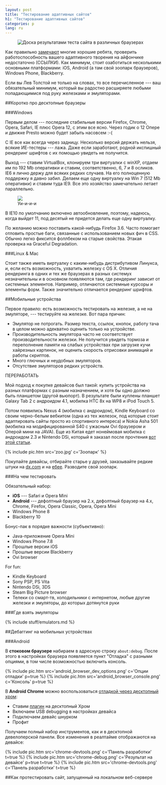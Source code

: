 ```yaml
---
layout: post
title: "Тестирование адаптивных сайтов"
h1: "Тестирование адаптивных сайтов"
categories: p
lang: ru
---
```


<figure>
	<img src="i/whiteboard.jpg" alt="Доска результатами теста сайта в различных браузерах">
</figure>

Как правильно [замечают](http://www.quirksmode.org/blog/archives/2010/02/the_iphone_obse.html) многие хорошие ребята, проверить работоспособность вашего адаптивного творения на айфончике недостаточно (ССЫЛКИ).
Как минимум, стоит озаботиться несколькими основными платформами: iOS, Android (а там свой зоопарк браузеров), Windows Phone,
Blackberry.

Если вы Лев Толстой не только на словах, то все перечисленное --- ваш обязательный
минимум, который вы радостно расширяете любыми попадающимися под руку железками и эмуляторами.

##Коротко про десктопные браузеры

###Windows

Первым делом --- последние стабильные версии Firefox, Chrome, Opera, Safari, IE плюс Opera 12, с этим все ясно. Через годик о 12 Опере и движке Presto можно будет забыть насовсем :-(

С IE все как всегда через задницу. Несколько версий держать нельзя, всякие ИЕ-тестеры --- лажа. Даже если заработают, родной икспишный рендеринг шрифтов с их помощью увидеть не получится.

Выход --- ставим VirtualBox, клонируем три виртуалки с winXP, отдаем
им по 192 Mb оперативки и ставим,
соответственно, 6, 7 и 8 осликов. IE6 я лично держу для всяких редких случаев. На его полноценную поддержку я давно забил. Делаем еще одну виртуалку на Win 7 (512 Mb оперативки) и ставим туда IE9. Все это хозяйство замечательно летает
параллельно.

<figure>
	<img src="i/virtual_machines.jpg">
	<figcaption>Уи-и-и-и</figcaption>
</figure>

В IE10 по умолчанию включено автообновление, поэтому, надеюсь, когда выйдет 11, под десятый не придется делать еще одну виртуалку.

По желанию можно поставить какой-нибудь Firefox 3.6. Часто помогает отловить простые баги, связанные с использованием новых фич в CSS. Обычно легко фиксится фоллбеком на старые свойства. Этакая проверка на Graceful Degradation.

###Linux & Mac

Стоит также иметь виртуалку с каким-нибудь дистрибутивом Линукса, и, если есть возможность, ухватить железку с OS X. Отличия рендеринга в одних и тех же браузерах в разных системух незначительны и в основном появляются там, где рендеринг зависит от системных элементов. Например, отличаются системные курсоры и элементы форм. Также значительно отличается рендеринг шрифтов.

##Мобильные устройства

Первое правило: есть возможность тестировать на железке, а не на эмуляторе, --- тестируйте на железке. Вот пара причин:

- Эмулятор не потрогать. Размер текста, ссылок, кнопок, работу тача в целом можно адекватно оценить только на устройстве.
- Производительность эмулятора часто не соответствует производительности железки. Не получится увидеть тормоза и переполнение памяти на слабых устройствах при загрузке кучи хайрезных картинок, не оценить скорость отрисовки анимаций и работы скриптов.
- Много глючных и неудобных эмуляторов.
- Отсутствие эмуляторов редких устройств.

ПЕРЕРАБОТАТЬ

Мой подход к покупке девайсов был такой: купить устройства на разных платформах с разным назначением, и хотя бы одно должно быть планшетом (другой вьюпорт). В результате были куплены планшет Galaxy Tab 2 с андроидом 4.1, мобилка HTC 8x на WP8 и iPod Touch 5.

Потом появились Nexus 4 (мобилка с андроидом), Kindle Keyboard со своим черно-белым вебкитом (одна из тех железок, под которые стоит адаптировать сайты просто из спортивного интереса) и Nokia Asha 501 (мобилка на модифицированной S40 с ужасным Ovi браузером и Оперой мини на JAVA). Еще из Китая едет нонеймовая мобилка с андроидом 2.3 и Nintendo DSi, который я заказал после прочтения [вот этой статьи](http://maban.co.uk/73).

{% include pic.htm src='zoo.jpg' c='Зоопарк' %}

Покупайте девайсы, отбирайте старье у друзей, заказывайте редкие штуки на [dx.com](//dx.com) и на [ебее](//ebay.com). Разводите свой зоопарк.

###На чем тестировать

Обязательный набор:

- **iOS** --- Safari и Opera Mini
- **Android** --- дефолтный браузер на 2.x, дефолтный браузер на 4.x, Chrome, Firefox, Opera Classic, Opera, Opera Mini
- Windows Phone 8
- Blackberry 10

Бонус-пак в порядке важности (субъективно):

- Java-приложение Opera Mini
- Windows Phone 7.8
- Прошлые версии iOS
- Прошлые версии Blackberry
- Ovi browser

For fun:

- Kindle Keyboard
- Sony PSP, PS Vita
- Nintendo DSi, 3DS
- Steam Big Picture browser
- Телеки со смарт-тв, холодильники с интернетом, любые другие железки и эмуляторы, до которых дотянутся руки

###Где взять эмуляторы

{% include stuff/emulators.md %}

##Дебаггинг на мобильных устройствах

###Android

В **стоковом браузере** набираем в адресную строку `about:debug`. После этого в настройках браузера появляется пункт "Отладка" с разными опциями, в том числе возможностью включить консоль.

<div class="js-gallery">
{% include pic.htm src='android_browser_dev_options.png' c='Опции отладки' p=true %}
{% include pic.htm src='android_browser_console.png' c='Консоль' p=true %}
</div>

В **Android Chrome** можно воспользоваться [отладкой через десктопный хром](https://developers.google.com/chrome-developer-tools/docs/remote-debugging):

- Ставим [плагин](https://chrome.google.com/webstore/detail/adb/dpngiggdglpdnjdoaefidgiigpemgage) на десктопный Хром
- Включаем USB debugging в настройках девайса
- Подключаем девайс шнурком
- Профит

Получаем полный набор инструментов, как и в десктопной девелоперской панели. Все изменения в реалтайме отображаются на девайсе:

<div class="js-gallery" data-force="true">
	{% include pic.htm src='chrome-devtools.png' c='Панель разработки' t=true %}
	{% include pic.htm src='chrome-debug.png' c='Результат на девайсе' p=true t=true %}
	{% include pic.htm src='chrome-devtools.png' c='Панель разработки' t=true %}
</div>

##Как протестировать сайт, запущенный на локальном веб-сервере